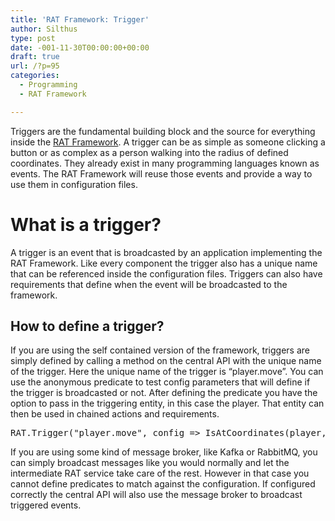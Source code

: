 ```yaml
---
title: 'RAT Framework: Trigger'
author: Silthus
type: post
date: -001-11-30T00:00:00+00:00
draft: true
url: /?p=95
categories:
  - Programming
  - RAT Framework

---
```

Triggers are the fundamental building block and the source for everything inside the [RAT Framework][1]. A trigger can be as simple as someone clicking a button or as complex as a person walking into the radius of defined coordinates. They already exist in many programming languages known as events. The RAT Framework will reuse those events and provide a way to use them in configuration files.

# What is a trigger?

A trigger is an event that is broadcasted by an application implementing the RAT Framework. Like every component the trigger also has a unique name that can be referenced inside the configuration files. Triggers can also have requirements that define when the event will be broadcasted to the framework.

## How to define a trigger?

If you are using the self contained version of the framework, triggers are simply defined by calling a method on the central API with the unique name of the trigger. Here the unique name of the trigger is &#8220;player.move&#8221;. You can use the anonymous predicate to test config parameters that will define if the trigger is broadcasted or not. After defining the predicate you have the option to pass in the triggering entity, in this case the player. That entity can then be used in chained actions and requirements.

<pre class="brush: csharp; title: ; notranslate" title="">RAT.Trigger("player.move", config =&gt; IsAtCoordinates(player, config.x, config.y, config.z), player);</pre>

If you are using some kind of message broker, like Kafka or RabbitMQ, you can simply broadcast messages like you would normally and let the intermediate RAT service take care of the rest. However in that case you cannot define predicates to match against the configuration. If configured correctly the central API will also use the message broker to broadcast triggered events.

 [1]: https://michaelreichenbach.de/introducing-rat-framework/